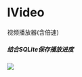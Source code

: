 # IVideo
视频播放器(含倍速)

##### 结合SQLite保存播放进度

![](https://upload-images.jianshu.io/upload_images/9414344-2eb0b3c8892cc3c6.gif?imageMogr2/auto-orient/strip)
